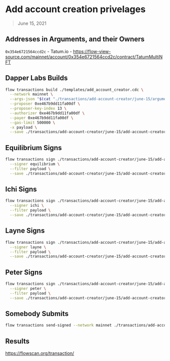 # Add account creation privelages
> June 15, 2021

## Addresses in Arguments, and their Owners
`0x354e6721564ccd2c` - Tatum.io - https://flow-view-source.com/mainnet/account/0x354e6721564ccd2c/contract/TatumMultiNFT

## Dapper Labs Builds

```sh
flow transactions build ./templates/add_account_creator.cdc \
  --network mainnet \
  --args-json "$(cat "./transactions/add-account-creator/june-15/arguments.json")" \
  --proposer 0xe467b9dd11fa00df \
  --proposer-key-index 13 \
  --authorizer 0xe467b9dd11fa00df \
  --payer 0xe467b9dd11fa00df \
  --gas-limit 500000 \
  -x payload \
  --save ./transactions/add-account-creator/june-15/add-account-creator-june-15-unsigned.rlp
```

## Equilibrium Signs

```sh
flow transactions sign ./transactions/add-account-creator/june-15/add-account-creator-june-15-unsigned.rlp \
  --signer equilibrium \
  --filter payload \
  --save ./transactions/add-account-creator/june-15/add-account-creator-june-15-sig-1.rlp
```

## Ichi Signs

```sh
flow transactions sign ./transactions/add-account-creator/june-15/add-account-creator-june-15-sig-1.rlp \
  --signer ichi \
  --filter payload \
  --save ./transactions/add-account-creator/june-15/add-account-creator-june-15-sig-2.rlp
```

## Layne Signs

```sh
flow transactions sign ./transactions/add-account-creator/june-15/add-account-creator-june-15-sig-2.rlp \
  --signer layne \
  --filter payload \
  --save ./transactions/add-account-creator/june-15/add-account-creator-june-15-sig-3.rlp
```

## Peter Signs

```sh
flow transactions sign ./transactions/add-account-creator/june-15/add-account-creator-june-15-sig-3.rlp \
  --signer peter \
  --filter payload \
  --save ./transactions/add-account-creator/june-15/add-account-creator-june-15-sig-complete.rlp
```


## Somebody Submits

```sh
flow transactions send-signed --network mainnet ./transactions/add-account-creator/june-15/add-account-creator-june-15-sig-complete.rlp
```

## Results

https://flowscan.org/transaction/
